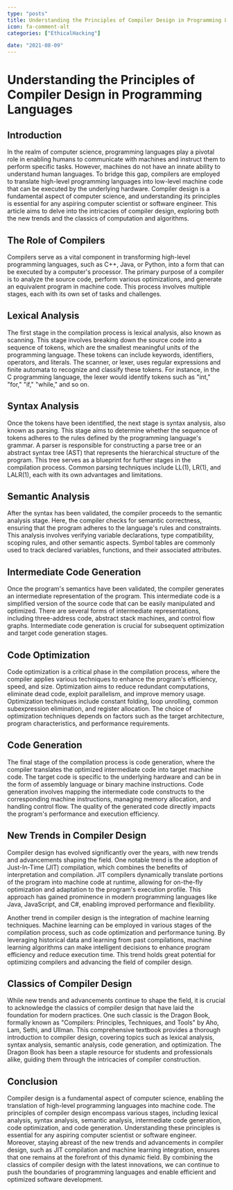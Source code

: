 ```yaml
---
type: "posts"
title: Understanding the Principles of Compiler Design in Programming Languages
icon: fa-comment-alt
categories: ["EthicalHacking"]

date: "2021-08-09"
---
```




# Understanding the Principles of Compiler Design in Programming Languages

## Introduction
In the realm of computer science, programming languages play a pivotal role in enabling humans to communicate with machines and instruct them to perform specific tasks. However, machines do not have an innate ability to understand human languages. To bridge this gap, compilers are employed to translate high-level programming languages into low-level machine code that can be executed by the underlying hardware. Compiler design is a fundamental aspect of computer science, and understanding its principles is essential for any aspiring computer scientist or software engineer. This article aims to delve into the intricacies of compiler design, exploring both the new trends and the classics of computation and algorithms.

## The Role of Compilers
Compilers serve as a vital component in transforming high-level programming languages, such as C++, Java, or Python, into a form that can be executed by a computer's processor. The primary purpose of a compiler is to analyze the source code, perform various optimizations, and generate an equivalent program in machine code. This process involves multiple stages, each with its own set of tasks and challenges.

## Lexical Analysis
The first stage in the compilation process is lexical analysis, also known as scanning. This stage involves breaking down the source code into a sequence of tokens, which are the smallest meaningful units of the programming language. These tokens can include keywords, identifiers, operators, and literals. The scanner, or lexer, uses regular expressions and finite automata to recognize and classify these tokens. For instance, in the C programming language, the lexer would identify tokens such as "int," "for," "if," "while," and so on.

## Syntax Analysis
Once the tokens have been identified, the next stage is syntax analysis, also known as parsing. This stage aims to determine whether the sequence of tokens adheres to the rules defined by the programming language's grammar. A parser is responsible for constructing a parse tree or an abstract syntax tree (AST) that represents the hierarchical structure of the program. This tree serves as a blueprint for further stages in the compilation process. Common parsing techniques include LL(1), LR(1), and LALR(1), each with its own advantages and limitations.

## Semantic Analysis
After the syntax has been validated, the compiler proceeds to the semantic analysis stage. Here, the compiler checks for semantic correctness, ensuring that the program adheres to the language's rules and constraints. This analysis involves verifying variable declarations, type compatibility, scoping rules, and other semantic aspects. Symbol tables are commonly used to track declared variables, functions, and their associated attributes.

## Intermediate Code Generation
Once the program's semantics have been validated, the compiler generates an intermediate representation of the program. This intermediate code is a simplified version of the source code that can be easily manipulated and optimized. There are several forms of intermediate representations, including three-address code, abstract stack machines, and control flow graphs. Intermediate code generation is crucial for subsequent optimization and target code generation stages.

## Code Optimization
Code optimization is a critical phase in the compilation process, where the compiler applies various techniques to enhance the program's efficiency, speed, and size. Optimization aims to reduce redundant computations, eliminate dead code, exploit parallelism, and improve memory usage. Optimization techniques include constant folding, loop unrolling, common subexpression elimination, and register allocation. The choice of optimization techniques depends on factors such as the target architecture, program characteristics, and performance requirements.

## Code Generation
The final stage of the compilation process is code generation, where the compiler translates the optimized intermediate code into target machine code. The target code is specific to the underlying hardware and can be in the form of assembly language or binary machine instructions. Code generation involves mapping the intermediate code constructs to the corresponding machine instructions, managing memory allocation, and handling control flow. The quality of the generated code directly impacts the program's performance and execution efficiency.

## New Trends in Compiler Design
Compiler design has evolved significantly over the years, with new trends and advancements shaping the field. One notable trend is the adoption of Just-In-Time (JIT) compilation, which combines the benefits of interpretation and compilation. JIT compilers dynamically translate portions of the program into machine code at runtime, allowing for on-the-fly optimization and adaptation to the program's execution profile. This approach has gained prominence in modern programming languages like Java, JavaScript, and C#, enabling improved performance and flexibility.

Another trend in compiler design is the integration of machine learning techniques. Machine learning can be employed in various stages of the compilation process, such as code optimization and performance tuning. By leveraging historical data and learning from past compilations, machine learning algorithms can make intelligent decisions to enhance program efficiency and reduce execution time. This trend holds great potential for optimizing compilers and advancing the field of compiler design.

## Classics of Compiler Design
While new trends and advancements continue to shape the field, it is crucial to acknowledge the classics of compiler design that have laid the foundation for modern practices. One such classic is the Dragon Book, formally known as "Compilers: Principles, Techniques, and Tools" by Aho, Lam, Sethi, and Ullman. This comprehensive textbook provides a thorough introduction to compiler design, covering topics such as lexical analysis, syntax analysis, semantic analysis, code generation, and optimization. The Dragon Book has been a staple resource for students and professionals alike, guiding them through the intricacies of compiler construction.

## Conclusion
Compiler design is a fundamental aspect of computer science, enabling the translation of high-level programming languages into machine code. The principles of compiler design encompass various stages, including lexical analysis, syntax analysis, semantic analysis, intermediate code generation, code optimization, and code generation. Understanding these principles is essential for any aspiring computer scientist or software engineer. Moreover, staying abreast of the new trends and advancements in compiler design, such as JIT compilation and machine learning integration, ensures that one remains at the forefront of this dynamic field. By combining the classics of compiler design with the latest innovations, we can continue to push the boundaries of programming languages and enable efficient and optimized software development.